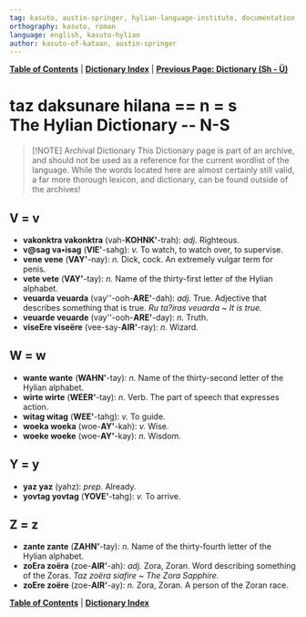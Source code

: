 ```yaml
---
tag: kasuto, austin-springer, hylian-language-institute, documentation, archive, dictionary
orthography: kasuto, roman
language: english, kasuto-hylian
author: kasuto-of-kataan, austin-springer
---
```

**[Table of Contents](archival/kasuto_hli/00-toc)** | **[Dictionary Index](archival/kasuto_hli/10-daksunare)** | **[Previous Page: Dictionary (Sh - Ü)](archival/kasuto_hli/10.5-daksunare-sh-ü)**

# <span class="hylian_kas">taz daksunare hilana == n = s</span><br>The Hylian Dictionary -- N-S


> [!NOTE] Archival Dictionary
> This Dictionary page is part of an archive, and should not be used as a reference for the current wordlist of the language. While the words located here are almost certainly still valid, a far more thorough lexicon, and dictionary, can be found outside of the archives!

## V = v

+ **<span class="hylian_kas">vakonktra</span> vakonktra** (vah-**KOHNK'**-trah): _adj._ Righteous.
+ **<span class="hylian_kas">v@sag</span> va•isag** (**VIE'**-sahg): _v._ To watch, to watch over, to supervise.
+ **<span class="hylian_kas">vene</span> vene** (**VAY'**-nay): _n._ Dick, cock. An extremely vulgar term for penis.
+ **<span class="hylian_kas">vete</span> vete** (**VAY'**-tay): _n._ Name of the thirty-first letter of the Hylian alphabet.
+ **<span class="hylian_kas">veuarda</span> veuarda** (vay''-ooh-**ARE'**-dah): _adj._ True. Adjective that describes something that is true. _Ru ta?iras veuarda ~ It is true._
+ **<span class="hylian_kas">veuarde</span> veuarde** (vay''-ooh-**ARE'**-day): _n._ Truth.
+ **<span class="hylian_kas">viseEre</span> viseëre** (vee-say-**AIR'**-ray): _n._ Wizard.

## W = w

+ **<span class="hylian_kas">wante</span> wante** (**WAHN'**-tay): _n._ Name of the thirty-second letter of the Hylian alphabet.
+ **<span class="hylian_kas">wirte</span> wirte** (**WEER'**-tay): _n._ Verb. The part of speech that expresses action.
+ **<span class="hylian_kas">witag</span> witag** (**WEE'**-tahg): _v._ To guide.
+ **<span class="hylian_kas">woeka</span> woeka** (woe-**AY'**-kah): _v._ Wise.
+ **<span class="hylian_kas">woeke</span> woeke** (woe-**AY'**-kay): _n._ Wisdom.

## Y = y

+ **<span class="hylian_kas">yaz</span> yaz** (yahz): _prep._ Already.
+ **<span class="hylian_kas">yovtag</span> yovtag** (**YOVE'**-tahg): _v._ To arrive.

## Z = z

+ **<span class="hylian_kas">zante</span> zante** (**ZAHN'**-tay): _n._ Name of the thirty-fourth letter of the Hylian alphabet.
+ **<span class="hylian_kas">zoEra</span> zoëra** (zoe-**AIR'**-ah): _adj._ Zora, Zoran. Word describing something of the Zoras. _Taz zoëra siafire ~ The Zora Sapphire._
+ **<span class="hylian_kas">zoEre</span> zoëre** (zoe-**AIR'**-ay): _n._ Zora, Zoran. A person of the Zoran race.

**[Table of Contents](archival/kasuto_hli/00-toc)** | **[Dictionary Index](archival/kasuto_hli/10-daksunare)**
